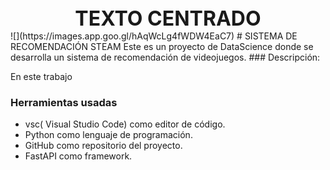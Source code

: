 <div style="text-align:center">
 <span style="font-size:xx-large; font-weight:bold; text-transform:uppercase;">TEXTO CENTRADO</span>
</div>
![](https://images.app.goo.gl/hAqWcLg4fWDW4EaC7)
# SISTEMA DE RECOMENDACIÓN STEAM
Este es un proyecto de DataScience donde se desarrolla un sistema de recomendación de videojuegos.
### Descripción:

En este trabajo 

### Herramientas usadas
- vsc( Visual Studio Code) como editor de código.
- Python como lenguaje de programación.
- GitHub como repositorio del proyecto.
- FastAPI como framework.
